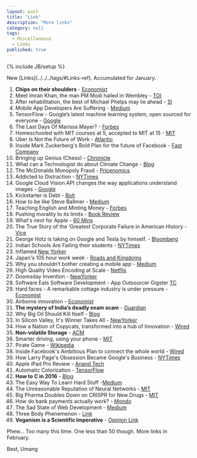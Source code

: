 ```yaml
---
layout: post
title: "Link"
description: "More links"
category: null
tags: 
  - Miscellaneous
  - Links
published: true
---
```


{% include JB/setup %}

<p>
New [Links](../../../tags/#Links-ref). Accumulated for January.
</p>

1. **Chips on their shoulders** - [Economixt](http://www.economist.com/news/business/21688871-china-wants-become-superpower-semiconductors-and-plans-spend-colossal-sums)
2. Meet Imran Khan, the man PM Modi hailed in Wembley - [TOI](http://timesofindia.indiatimes.com/india/Meet-Imran-Khan-the-man-PM-Modi-hailed-in-Wembley/articleshow/49779827.cms)
3. After rehabilitation, the best of Michael Phelps may lie ahead  - [SI](http://www.si.com/olympics/2015/11/09/michael-phelps-rehabilitation-rio-2016)
4. Mobile App Developers Are Suffering - [Medium](https://medium.com/swlh/mobile-app-developers-are-suffering-a5636c57d576#.7bjto64w9)
5. TensorFlow - Google’s latest machine learning system, open sourced for everyone - [Google](http://googleresearch.blogspot.in/2015/11/tensorflow-googles-latest-machine_9.html)
6. The Last Days Of Marissa Mayer? - [Forbes](http://www.forbes.com/sites/miguelhelft/2015/11/19/the-last-days-of-marissa-mayer/#6e4712116bff)
7. Homeschooled with MIT courses at 5, accepted to MIT at 15 - [MIT](http://news.mit.edu/2015/ahaan-rungta-mit-opencourseware-mitx-1116)
8. Uber Is Not the Future of Work - [Atlantic](http://www.theatlantic.com/business/archive/2015/11/uber-is-not-the-future-of-work/415905/)
9. Inside Mark Zuckerberg's Bold Plan  for the future of Facebook - [Fast Company](http://www.fastcompany.com/3052885/mark-zuckerberg-facebook)
10. Bringing up Genius (Chess) - [Chronicle](http://chronicle.com/article/Bringing-Up-Genius/234061/?src=longreads)
11. What can a Technologist do about Climate Change - [Blog](http://worrydream.com/ClimateChange/)
12. The McDonalds Monopoly Fraud - [Pricenomics](http://priceonomics.com/the-mcdonalds-monopoly-fraud/)
13. Addicted to Distraction - [NYTimes](http://www.nytimes.com/2015/11/29/opinion/sunday/addicted-to-distraction.html)
14. Google Cloud Vision API changes the way applications understand images - [Google](http://googlecloudplatform.blogspot.in/2015/12/Google-Cloud-Vision-API-changes-the-way-applications-understand-images.html)
15. Kickstarter is Debt - [Bolt](https://blog.bolt.io/kickstarter-is-debt-e3b6a70ce180#.3sea7gd1l)
16. How to be like Steve Ballmer - [Medium](https://medium.com/packt-publishing/how-to-be-like-steve-ballmer-cf4c9803d74c#.340vnx6e7)
17. Teaching English and Minting Money - [Forbes](http://forbesindia.com/article/cross-border/teaching-english-and-minting-money/37267/1?utm=slidebox)
18. Pushing morality to its limits - [Book Review](https://www.intelligentlifemagazine.com/culture/the-daily/pushing-morality-to-its-limits)
19. What's next for Apple - [60 Mins](http://www.cbsnews.com/news/60-minutes-apple-tim-cook-charlie-rose/)
20. The True Story of the ‘Greatest Corporate Failure in American History - [Vice](http://www.vice.com/read/hanks-for-the-memories-0000513-v21n12)
21. George Hotz is taking on Google and Tesla by himself. - [Bloomberg](http://www.bloomberg.com/features/2015-george-hotz-self-driving-car/)
22. Indian Schools Are Failing their students - [NYTimes](http://www.nytimes.com/2015/12/16/opinion/indian-schools-are-failing-their-students.html)
23. Inflamed [New Yorker](http://www.newyorker.com/magazine/2015/11/30/inflamed)
24. Japan's 105 hour work week - [Roads and Kingdoms](http://roadsandkingdoms.com/2015/japans-105-hour-workweek/)
25. Why you shouldn’t bother creating a mobile app - [Medium](https://medium.com/inside-birdly/why-you-shouldn-t-bother-creating-a-mobile-app-328af62fe0e5#.ovpx1ldjp)
26. High Quality Video Encoding at Scale - [Netflix](http://techblog.netflix.com/2015/12/high-quality-video-encoding-at-scale.html)
27. Doomsday Invention - [NewYorker](http://www.newyorker.com/magazine/2015/11/23/doomsday-invention-artificial-intelligence-nick-bostrom)
28. Software Eats Software Development - App Outsourcer Gigster [TC](http://techcrunch.com/2015/12/07/software-eats-software/)
29. Hard faces - A remarkable cottage industry is under pressure - [Economist](http://www.economist.com/news/asia/21679493-remarkable-cottage-industry-under-pressure-hard-faces)
30. Airborne innovation - [Economist](http://www.economist.com/news/business/21679454-most-successful-drone-firms-could-be-those-do-not-make-them-airborne-innovation)
31. **The mystery of India’s deadly exam scam** - [Guardian](http://www.theguardian.com/world/2015/dec/17/the-mystery-of-indias-deadly-exam-scam)
32. Why Big Oil Should Kill Itself - [Blog](https://www.project-syndicate.org/commentary/marginal-pricing-end-of-western-oil-producers-by-anatole-kaletsky-2015-12?barrier=true)
33. In Silicon Valley, It's Winner Takes All - [NewYorker](http://www.newyorker.com/tech/elements/in-silicon-valley-now-its-almost-always-winner-takes-all)
34. How a Nation of Copycats, transformed into a hub of Innovation - [Wired](http://www.wired.com/2015/12/tech-innovation-in-china/)
35. **Non-volatile Storage** - [ACM](https://queue.acm.org/detail.cfm?id=2874238)
36. Smarter driving, using your phone - [MIT](http://news.mit.edu/2016/startup-smartphone-app-safe-driving-0105)
37. Pirate Game - [Wikipedia](https://en.wikipedia.org/wiki/Pirate_game)
38. Inside Facebook's Ambitious Plan to connect the whole world - [Wired](http://www.wired.com/2016/01/facebook-zuckerberg-internet-org/)
39. How Larry Page's Obsession Became Google's Business - [NYTimes](http://www.nytimes.com/2016/01/24/technology/larry-page-google-founder-is-still-innovator-in-chief.html?_r=0)
40. Apple iPad Pro Review - [Anand Tech](http://www.anandtech.com/show/9766/the-apple-ipad-pro-review)
41. Automatic Colorization - [TensorFlow](http://tinyclouds.org/colorize/)
42. **How to C in 2016** - [Blog](https://matt.sh/howto-c)
43. The Easy Way To Learn Hard Stuff -[Medium](https://medium.com/learning-new-stuff/a-simple-technique-to-learn-hard-stuff-ffaa7879bf7c#.s5nlai5jk)
44. The Unreasonable Reputation of Neural Networks - [MIT](http://thinkingmachines.mit.edu/blog/unreasonable-reputation-neural-networks)
45. Big Pharma Doubles Down on CRISPR for New Drugs - [MIT](http://www.technologyreview.com/news/545366/big-pharma-doubles-down-on-crispr-for-new-drugs/)
46. How do bank payments actually work? - [Mondo](https://getmondo.co.uk/blog/2016/01/20/how-do-bank-payments-work/)
47. The Sad State of Web Development - [Medium](https://medium.com/@wob/the-sad-state-of-web-development-1603a861d29f#.7u9cml1ul)
48. Three Body Phenemenon - [Link](http://www.theworldin.com/article/10652/three-body-phenomenon)
49. **Veganism is a Scientific Imperative**  - [Opinion Link](http://johnnytisdale.com/veganism-is-a-scientific-imperative/)

Phew... Too many this time.
One less than 50 though. More links in February.

Best, Umang
